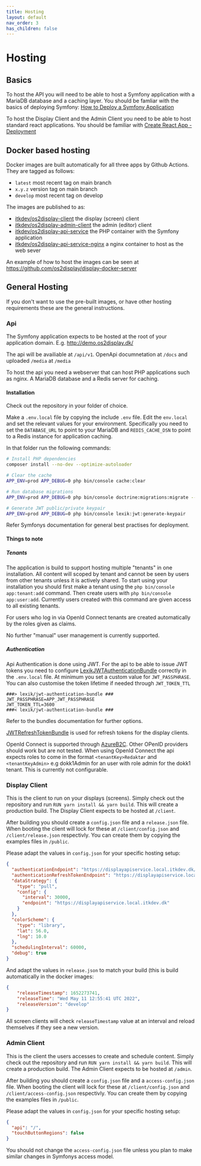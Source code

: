```yaml
---
title: Hosting
layout: default
nav_order: 3
has_children: false
---
```


# Hosting

## Basics
To host the API you will need to be able to host a Symfony application with a MariaDB database and a caching layer. You should be famliar with the basics of deploying Symfony: [How to Deploy a Symfony Application](https://symfony.com/doc/current/deployment.html)

To host the Display Client and the Admin Client you need to be able to host standard react applications. You should be familiar with [Create React App - Deployment](https://create-react-app.dev/docs/deployment/)

## Docker based hosting
Docker images are built automatically for all three apps by Github Actions. They are tagged as follows:
- `latest` most recent tag on main branch
- `x.y.z` version tag on main branch
- `develop` most recent tag on develop

The images are published to as:
- [itkdev/os2display-client](https://hub.docker.com/repository/docker/itkdev/os2display-client) the display (screen) client
- [itkdev/os2display-admin-client](https://hub.docker.com/repository/docker/itkdev/os2display-admin-client) the admin (editor) client
- [itkdev/os2display-api-service](https://hub.docker.com/repository/docker/itkdev/os2display-api-service) the PHP container with the Symfony application
- [itkdev/os2display-api-service-nginx](https://hub.docker.com/repository/docker/itkdev/os2display-api-service-nginx) a nginx container to host as the web sever

An example of how to host the images can be seen at https://github.com/os2display/display-docker-server


## General Hosting
If you don't want to use the pre-built images, or have other hosting requirements these are the general instructions.

### Api
The Symfony application expects to be hosted at the root of your application domain. E.g. http://demo.os2display.dk/

The api will be availiable at `/api/v1`. OpenApi documnetation at `/docs` and uploaded `/media` at `/media`

To host the api you need a webserver that can host PHP applications such as nginx. A MariaDB database and a Redis server for caching. 

#### Installation
Check out the repository in your folder of choice. 

Make a `.env.local` file by copying the include `.env` file. Edit the `env.local` and set the relevant values for your environment. Specifically you need to set the `DATABASE_URL` to point to your MariaDB and `REDIS_CACHE_DSN` to point to a Redis instance for application caching.

In that folder run the following commands:
```sh
# Install PHP dependencies
composer install --no-dev --optimize-autoloader

# Clear the cache
APP_ENV=prod APP_DEBUG=0 php bin/console cache:clear

# Run database migrations
APP_ENV=prod APP_DEBUG=0 php bin/console doctrine:migrations:migrate --no-interaction

# Generate JWT public/private keypair
APP_ENV=prod APP_DEBUG=0 php bin/console lexik:jwt:generate-keypair
```

Refer Symfonys documentation for general best practises for deployment.

#### Things to note

##### Tenants
The application is build to support hosting multiple "tenants" in one installation. All content will scoped by tenant and cannot be seen by users from other tenants unless it is actively shared. To start using your installation you should first make a tenant using the `php bin/console app:tenant:add` command. Then create users with `php bin/console app:user:add`. Currently users created with this command are given access to all existing tenants.

For users who log in via OpenId Connect tenants are created automatically by the roles given as claims.

No further "manual" user management is currently supported.

##### Authentication
Api Authentication is done using JWT. For the api to be able to issue JWT tokens you need to configure [LexikJWTAuthenticationBundle](https://github.com/lexik/LexikJWTAuthenticationBundle) correctly in the `.env.local` file. At minimum you set a custom value for `JWT_PASSPHRASE`. You can also customise the token lifetime if needed through `JWT_TOKEN_TTL`

```env
###> lexik/jwt-authentication-bundle ###
JWT_PASSPHRASE=APP_JWT_PASSPHRASE
JWT_TOKEN_TTL=3600
###< lexik/jwt-authentication-bundle ###
```

Refer to the bundles documentation for further options.

[JWTRefreshTokenBundle](https://github.com/markitosgv/JWTRefreshTokenBundle) is used for refresh tokens for the display clients. 

OpenId Connect is supported through [AzureB2C](https://docs.microsoft.com/en-us/azure/active-directory-b2c/openid-connect). Other OPenID providers should work but are not tested. When using OpenId Connect the api expects roles to come in the format `<tenantKey>Redaktør` and `<tenantKeyAdmin>` e.g dokk1Admin for an user with role admin for the dokk1 tenant. This is currently not configurable.

### Display Client
This is the client to run on your displays (screens). Simply check out the repository and run `RUN yarn install && yarn build`. This will create a production build. The Display Client expects to be hosted at `/client`.

After building you should create a `config.json` file and a `release.json` file. When booting the client will lock for these at `/client/config.json` and `/client/release.json` respectivly. You can create them by copying the examples files in `/public`.

Please adapt the values in `config.json` for your specific hosting setup:
```json
{
  "authenticationEndpoint": "https://displayapiservice.local.itkdev.dk/v1/authentication/screen",
  "authenticationRefreshTokenEndpoint": "https://displayapiservice.local.itkdev.dk/v1/authentication/token/refresh",
  "dataStrategy": {
    "type": "pull",
    "config": {
      "interval": 30000,
      "endpoint": "https://displayapiservice.local.itkdev.dk"
    }
  },
  "colorScheme": {
    "type": "library",
    "lat": 56.0,
    "lng": 10.0
  },
  "schedulingInterval": 60000,
  "debug": true
}
```

And adapt the values in `release.json` to match your build (this is build automatically in the docker images:
```json
{
    "releaseTimestamp": 1652273741,
    "releaseTime": "Wed May 11 12:55:41 UTC 2022",
    "releaseVersion": "develop"
}
```

All screen clients will check `releaseTimestamp` value at an interval and reload themselves if they see a new version. 

### Admin Client
This is the client the users accesses to create and schedule content. Simply check out the repository and run `RUN yarn install && yarn build`. This will create a production build. The Admin Client expects to be hosted at `/admin`.

After building you should create a `config.json` file and a `access-config.json` file. When booting the client will lock for these at `/client/config.json` and `/client/access-config.json` respectivly. You can create them by copying the examples files in `/public`.

Please adapt the values in `config.json` for your specific hosting setup:
```json
{
  "api": "/",
  "touchButtonRegions": false
}
```

You should not change the `access-config.json` file unless you plan to make similar changes in Symfonys access model.


